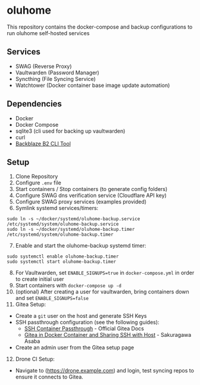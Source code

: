 # oluhome

This repository contains the docker-compose and backup configurations to run oluhome self-hosted services

## Services

* SWAG (Reverse Proxy)
* Vaultwarden (Password Manager)
* Syncthing (File Syncing Service)
* Watchtower (Docker container base image update automation)

## Dependencies

* Docker
* Docker Compose
* sqlite3 (cli used for backing up vaultwarden)
* curl
* [Backblaze B2 CLI Tool](https://www.backblaze.com/b2/docs/quick_command_line.html)

## Setup

1. Clone Repository
2. Configure `.env` file
3. Start containers / Stop containers (to generate config folders)
4. Configure SWAG dns verification service (Cloudflare API key)
5. Configure SWAG proxy services (examples provided)
6. Symlink systemd services/timers:

```
sudo ln -s ~/docker/systemd/oluhome-backup.service /etc/systemd/system/oluhome-backup.service
sudo ln -s ~/docker/systemd/oluhome-backup.timer /etc/systemd/system/oluhome-backup.timer
```

7. Enable and start the oluhome-backup systemd timer:

```
sudo systemctl enable oluhome-backup.timer
sudo systemctl start oluhome-backup.timer
```

8. For Vaultwarden, set `ENABLE_SIGNUPS=true` in `docker-compose.yml` in order to create initial user
9. Start containers with `docker-compose up -d`
10. (optional) After creating a user for vaultwarden, bring containers down and set `ENABLE_SIGNUPS=false`
11. Gitea Setup:
  * Create a `git` user on the host and generate SSH Keys
  * SSH passthrough configuration (see the following guides):
    - [SSH Container Passthrough](https://docs.gitea.io/en-us/install-with-docker/#ssh-container-passthrough) - Official Gitea Docs
    - [Gitea in Docker Container and Sharing SSH with Host](https://blog.sakuragawa.moe/gitea-in-docker-container-and-sharing-ssh-with-host/) - Sakuragawa Asaba
  * Create an admin user from the Gitea setup page
12. Drone CI Setup:
  * Navigate to (https://drone.example.com) and login, test syncing repos to ensure it connects to Gitea.